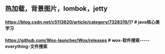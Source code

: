 ## 热加载，背景图片，lombok，jetty
#### https://blog.csdn.net/c5113620/article/category/7328319/1?  # java核心类学习
#### https://github.com/Wox-launcher/Wox/releases  # wox-软件搜索-----everything-文件搜索